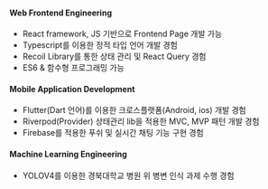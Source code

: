 
#### Web Frontend Engineering
- React framework, JS 기반으로 Frontend Page 개발 가능
- Typescript를 이용한 정적 타입 언어 개발 경험
- Recoil Library를 통한 상태 관리 및 React Query 경험
- ES6 & 함수형 프로그래밍 가능

#### Mobile Application Development
- Flutter(Dart 언어)를 이용한 크로스플랫폼(Android, ios) 개발 경험
- Riverpod(Provider) 상태관리 lib을 적용한 MVC, MVP 패턴 개발 경험
- Firebase를 적용한 푸쉬 및 실시간 채팅 기능 구현 경험

#### Machine Learning Engineering
- YOLOV4를 이용한 경북대학교 병원 위 병변 인식 과제 수행 경험